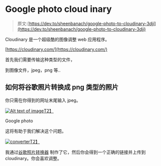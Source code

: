 # Google photo cloud inary

> 原文:[https://dev.to/sheenbanach/google-photo-to-cloudinary-3dji](https://dev.to/sheenbanach/google-photo-to-cloudinary-3dji)

Cloudinary 是一个超级酷的图像调整 web 应用程序。

[https://cloudinary.com/](https://cloudinary.com/)

首先我们需要传输这种类型的文件，

到图像文件，jpeg，png 等..

## 如何将谷歌照片转换成 png 类型的照片

你只需在你得到的网址末尾输入 jpeg。

[![Alt text of image](../Images/ceedf8c5257596fa411d213b7a58428d.png)T2】](https://res.cloudinary.com/practicaldev/image/fetch/s--GTJnoaKn--/c_limit%2Cf_auto%2Cfl_progressive%2Cq_auto%2Cw_880/http://res.cloudinary.com/db45meith/image/upload/c_scale%2Ce_auto_brightness%2Cw_1301/v1529906850/ojrH_eQc3xMchnYwItR7Jnah7LrEXkH8cVWBJUYrWWBkgsmI0s3xw11MptqSdrIv0y08M143jlboYxjyhmGx5uHuLN5LgzGsXJ3w5UbaKsryj4XF3sWc7NE7LFj-VZ98zixfqFWgSqc_w2400_c3wl5x.jpg)

Google photo

这将有助于我们解决这个问题。

[![converter](../Images/536648b377edc0cc2ecb0bc1484985f7.png)T2】](https://res.cloudinary.com/practicaldev/image/fetch/s--UM3HM8Ns--/c_limit%2Cf_auto%2Cfl_progressive%2Cq_auto%2Cw_880/https://ctrlq.org/google/photos/)

我通过[谷歌照片转换器](https://ctrlq.org/google/photos/)
制作了它，然后你会得到一个正确的链接并上传到 cloudinary。你会喜欢调整。
